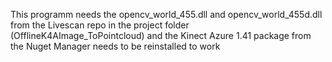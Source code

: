 This programm needs the opencv_world_455.dll and opencv_world_455d.dll from the Livescan repo in the project folder (OfflineK4AImage_ToPointcloud) and the Kinect Azure 1.41 package from the Nuget Manager needs to be reinstalled to work
